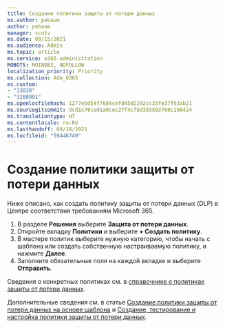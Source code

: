 ```yaml
---
title: Создание политики защиты от потери данных
ms.author: pebaum
author: pebaum
manager: scotv
ms.date: 09/15/2021
ms.audience: Admin
ms.topic: article
ms.service: o365-administration
ROBOTS: NOINDEX, NOFOLLOW
localization_priority: Priority
ms.collection: Adm_O365
ms.custom:
- "13838"
- "3200001"
ms.openlocfilehash: 1277ebd54f7684cefd45d2292cc33fe37f93ab21
ms.sourcegitcommit: dcd1c76ced1a0cec27f4cf8d383593760c198424
ms.translationtype: HT
ms.contentlocale: ru-RU
ms.lasthandoff: 09/18/2021
ms.locfileid: "59446749"
---
```

# <a name="create-dlp-policy"></a>Создание политики защиты от потери данных

Ниже описано, как создать политику защиты от потери данных (DLP) в Центре соответствия требованиям Microsoft 365.

1. В разделе **Решения** выберите **Защита от потери данных**.
1. Откройте вкладку **Политики** и выберите **+ Создать политику**.   
1. В мастере политик выберите нужную категорию, чтобы начать с шаблона или создать собственную настраиваемую политику, и нажмите **Далее**.
1. Заполните обязательные поля на каждой вкладке и выберите **Отправить**.

Сведения о конкретных политиках см. в [справочнике о политиках защиты от потери данных](https://docs.microsoft.com/microsoft-365/compliance/dlp-policy-reference).

Дополнительные сведения см. в статье [Создание политики защиты от потери данных на основе шаблона](https://docs.microsoft.com/microsoft-365/compliance/create-a-dlp-policy-from-a-template) и [Создание, тестирование и настройка политики защиты от потери данных](https://docs.microsoft.com/microsoft-365/compliance/create-test-tune-dlp-policy).
